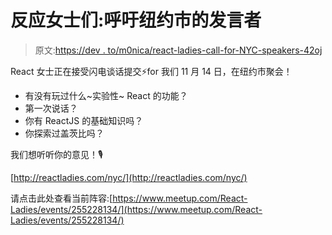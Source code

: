 # 反应女士们:呼吁纽约市的发言者

> 原文:[https://dev . to/m0nica/react-ladies-call-for-NYC-speakers-42oj](https://dev.to/m0nica/react-ladies-call-for-nyc-speakers-42oj)

React 女士正在接受闪电谈话提交⚡️for 我们 11 月 14 日，在纽约市聚会！

*   有没有玩过什么~实验性~ React 的功能？
*   第一次说话？
*   你有 ReactJS 的基础知识吗？
*   你探索过盖茨比吗？

我们想听听你的意见！🎙️

[http://reactladies.com/nyc/](http://reactladies.com/nyc/)

请点击此处查看当前阵容:[https://www.meetup.com/React-Ladies/events/255228134/](https://www.meetup.com/React-Ladies/events/255228134/)